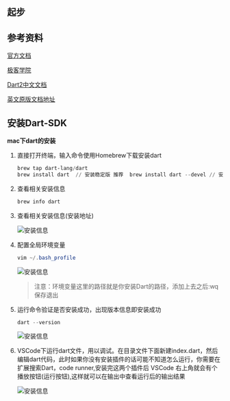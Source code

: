 ## 起步

## 参考资料

[官方文档](https://www.dartlang.org/guides/language/language-tour)

[极客学院](http://wiki.jikexueyuan.com/project/dart-language-tour/)

[Dart2中文文档](https://www.kancloud.cn/marswill/dark2_document/709087)

[英文原版文档地址](https://dart.dev/guides/language/language-tour)

## 安装Dart-SDK

__mac下dart的安装__

1. 直接打开终端，输入命令使用Homebrew下载安装dart

   ```powershell
   brew tap dart-lang/dart
   brew install dart  // 安装稳定版 推荐  brew install dart --devel // 安装dev版
   ```

2. 查看相关安装信息

   ```powershell
   brew info dart
   ```

3. 查看相关安装信息(安装地址)

   ![安装信息](~$img/flutter/1.jpg)

4. 配置全局环境变量

   ```powershell
   vim ~/.bash_profile
   ```

   ![安装信息](~$img/flutter/2.jpg)

   > 注意：环境变量这里的路径就是你安装Dart的路径，添加上去之后:wq保存退出

5. 运行命令验证是否安装成功，出现版本信息即安装成功

   ```powershell
   dart --version
   ```

   ![安装信息](~$img/flutter/3.jpg)

6. VSCode下运行dart文件，用以调试。在目录文件下面新建index.dart，然后编辑dart代码，此时如果你没有安装插件的话可能不知道怎么运行，你需要在扩展搜索Dart，code runner,安装完这两个插件后 VSCode 右上角就会有个播放按钮(运行按钮),这样就可以在输出中查看运行后的输出结果

   ![安装信息](~$img/flutter/4.jpg)
